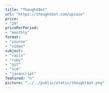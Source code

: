 ```yaml
---
title: "ThoughtBot"
url: "https://thoughtbot.com/upcase"
price: 
- "29"
pricePerPeriod: 
- "monthly"
format: 
- "course"
- "video"
subject: 
- "rails"
- "ruby"
- "git"
- "vim"
- "javascript"
featured: "n"
picture: "../../public/static/thoughtbot.png"
---
```

